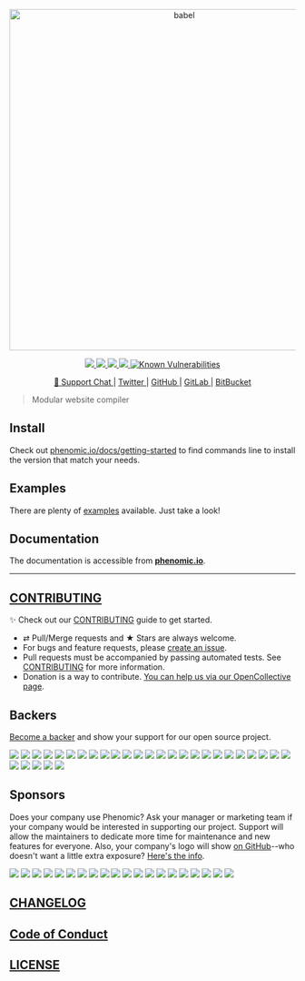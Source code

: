 <p align="center">
  <a href="https://phenomic.io">
    <img alt="babel" src="https://rawgit.com/phenomic/phenomic/master/logo/phenomic.svg" width="600">
  </a>
</p>

<p align="center">
<a title="Travis CI Build status" href="https://travis-ci.org/phenomic/phenomic">
  <img src="https://img.shields.io/travis/phenomic/phenomic/master.svg?label=unix%2Ftravis-ci%20build" />
</a>
<a title="circle Build status" href="https://circleci.com/gh/phenomic/phenomic">
  <img src="https://img.shields.io/circleci/project/github/phenomic/phenomic/master.svg?label=unix%2Fcircleci%20build" />
</a>
<a title="Windows Build status" href="https://ci.appveyor.com/project/MoOx/phenomic/branch/master">
  <img src="https://img.shields.io/appveyor/ci/MoOx/phenomic/master.svg?label=window%20build" />
</a>
<a title="Version" href="https://github.com/phenomic/phenomic/blob/master/CHANGELOG.md">
  <img src="https://img.shields.io/npm/v/@phenomic/core.svg" />
</a>
<a href="https://snyk.io/test/github/phenomic/phenomic">
  <img src="https://snyk.io/test/github/phenomic/phenomic/badge.svg" alt="Known Vulnerabilities" data-canonical-src="https://snyk.io/test/github/phenomic/phenomic" style="max-width:100%;">
</a>
</p>

<p align="center">
<a href="https://gitter.im/MoOx/phenomic">
  💬 Support Chat
</a>
|
<a href="https://twitter.com/Phenomic_app">
  Twitter
</a>
|
<a href="https://github.com/phenomic/phenomic">
  GitHub
</a>
|
<a href="https://gitlab.com/MoOx/phenomic">
  GitLab
</a>
|
<a href="https://bitbucket.org/MoOx/phenomic">
  BitBucket
</a>
</p>

> Modular website compiler

## Install

Check out
[phenomic.io/docs/getting-started](https://phenomic.io/docs/getting-started) to
find commands line to install the version that match your needs.

## Examples

There are plenty of
[examples](https://github.com/phenomic/phenomic/tree/master/examples) available.
Just take a look!

## Documentation

The documentation is accessible from **[phenomic.io](https://phenomic.io/)**.

---

## [CONTRIBUTING](https://github.com/phenomic/phenomic/blob/master/CONTRIBUTING.md)

✨ Check out our
[CONTRIBUTING](https://github.com/phenomic/phenomic/blob/master/CONTRIBUTING.md)
guide to get started.

* ⇄ Pull/Merge requests and ★ Stars are always welcome.
* For bugs and feature requests, please
  [create an issue](https://github.com/phenomic/phenomic/issues/new).
* Pull requests must be accompanied by passing automated tests. See
  [CONTRIBUTING](https://github.com/phenomic/phenomic/blob/master/CONTRIBUTING.md)
  for more information.
* Donation is a way to contribute.
  [You can help us via our OpenCollective page](https://opencollective.com/phenomic).

## Backers

[Become a backer](https://opencollective.com/phenomic#backer) and show your
support for our open source project.

<a href="https://opencollective.com/phenomic/backer/0/website" target="_blank"><img src="https://opencollective.com/phenomic/backer/0/avatar"></a>
<a href="https://opencollective.com/phenomic/backer/1/website" target="_blank"><img src="https://opencollective.com/phenomic/backer/1/avatar"></a>
<a href="https://opencollective.com/phenomic/backer/2/website" target="_blank"><img src="https://opencollective.com/phenomic/backer/2/avatar"></a>
<a href="https://opencollective.com/phenomic/backer/3/website" target="_blank"><img src="https://opencollective.com/phenomic/backer/3/avatar"></a>
<a href="https://opencollective.com/phenomic/backer/4/website" target="_blank"><img src="https://opencollective.com/phenomic/backer/4/avatar"></a>
<a href="https://opencollective.com/phenomic/backer/5/website" target="_blank"><img src="https://opencollective.com/phenomic/backer/5/avatar"></a>
<a href="https://opencollective.com/phenomic/backer/6/website" target="_blank"><img src="https://opencollective.com/phenomic/backer/6/avatar"></a>
<a href="https://opencollective.com/phenomic/backer/7/website" target="_blank"><img src="https://opencollective.com/phenomic/backer/7/avatar"></a>
<a href="https://opencollective.com/phenomic/backer/8/website" target="_blank"><img src="https://opencollective.com/phenomic/backer/8/avatar"></a>
<a href="https://opencollective.com/phenomic/backer/9/website" target="_blank"><img src="https://opencollective.com/phenomic/backer/9/avatar"></a>
<a href="https://opencollective.com/phenomic/backer/10/website" target="_blank"><img src="https://opencollective.com/phenomic/backer/10/avatar"></a>
<a href="https://opencollective.com/phenomic/backer/11/website" target="_blank"><img src="https://opencollective.com/phenomic/backer/11/avatar"></a>
<a href="https://opencollective.com/phenomic/backer/12/website" target="_blank"><img src="https://opencollective.com/phenomic/backer/12/avatar"></a>
<a href="https://opencollective.com/phenomic/backer/13/website" target="_blank"><img src="https://opencollective.com/phenomic/backer/13/avatar"></a>
<a href="https://opencollective.com/phenomic/backer/14/website" target="_blank"><img src="https://opencollective.com/phenomic/backer/14/avatar"></a>
<a href="https://opencollective.com/phenomic/backer/15/website" target="_blank"><img src="https://opencollective.com/phenomic/backer/15/avatar"></a>
<a href="https://opencollective.com/phenomic/backer/16/website" target="_blank"><img src="https://opencollective.com/phenomic/backer/16/avatar"></a>
<a href="https://opencollective.com/phenomic/backer/17/website" target="_blank"><img src="https://opencollective.com/phenomic/backer/17/avatar"></a>
<a href="https://opencollective.com/phenomic/backer/18/website" target="_blank"><img src="https://opencollective.com/phenomic/backer/18/avatar"></a>
<a href="https://opencollective.com/phenomic/backer/19/website" target="_blank"><img src="https://opencollective.com/phenomic/backer/19/avatar"></a>
<a href="https://opencollective.com/phenomic/backer/20/website" target="_blank"><img src="https://opencollective.com/phenomic/backer/20/avatar"></a>
<a href="https://opencollective.com/phenomic/backer/21/website" target="_blank"><img src="https://opencollective.com/phenomic/backer/21/avatar"></a>
<a href="https://opencollective.com/phenomic/backer/22/website" target="_blank"><img src="https://opencollective.com/phenomic/backer/22/avatar"></a>
<a href="https://opencollective.com/phenomic/backer/23/website" target="_blank"><img src="https://opencollective.com/phenomic/backer/23/avatar"></a>
<a href="https://opencollective.com/phenomic/backer/24/website" target="_blank"><img src="https://opencollective.com/phenomic/backer/24/avatar"></a>
<a href="https://opencollective.com/phenomic/backer/25/website" target="_blank"><img src="https://opencollective.com/phenomic/backer/25/avatar"></a>
<a href="https://opencollective.com/phenomic/backer/26/website" target="_blank"><img src="https://opencollective.com/phenomic/backer/26/avatar"></a>
<a href="https://opencollective.com/phenomic/backer/27/website" target="_blank"><img src="https://opencollective.com/phenomic/backer/27/avatar"></a>
<a href="https://opencollective.com/phenomic/backer/28/website" target="_blank"><img src="https://opencollective.com/phenomic/backer/28/avatar"></a>
<a href="https://opencollective.com/phenomic/backer/29/website" target="_blank"><img src="https://opencollective.com/phenomic/backer/29/avatar"></a>

## Sponsors

Does your company use Phenomic? Ask your manager or marketing team if your
company would be interested in supporting our project. Support will allow the
maintainers to dedicate more time for maintenance and new features for everyone.
Also, your company's logo will show
[on GitHub](https://github.com/phenomic/phenomic#readme)--who doesn't want a
little extra exposure?
[Here's the info](https://opencollective.com/phenomic#sponsor).

<a href="https://opencollective.com/phenomic/sponsor/0/website" target="_blank"><img src="https://opencollective.com/phenomic/sponsor/0/avatar"></a>
<a href="https://opencollective.com/phenomic/sponsor/1/website" target="_blank"><img src="https://opencollective.com/phenomic/sponsor/1/avatar"></a>
<a href="https://opencollective.com/phenomic/sponsor/2/website" target="_blank"><img src="https://opencollective.com/phenomic/sponsor/2/avatar"></a>
<a href="https://opencollective.com/phenomic/sponsor/3/website" target="_blank"><img src="https://opencollective.com/phenomic/sponsor/3/avatar"></a>
<a href="https://opencollective.com/phenomic/sponsor/4/website" target="_blank"><img src="https://opencollective.com/phenomic/sponsor/4/avatar"></a>
<a href="https://opencollective.com/phenomic/sponsor/5/website" target="_blank"><img src="https://opencollective.com/phenomic/sponsor/5/avatar"></a>
<a href="https://opencollective.com/phenomic/sponsor/6/website" target="_blank"><img src="https://opencollective.com/phenomic/sponsor/6/avatar"></a>
<a href="https://opencollective.com/phenomic/sponsor/7/website" target="_blank"><img src="https://opencollective.com/phenomic/sponsor/7/avatar"></a>
<a href="https://opencollective.com/phenomic/sponsor/8/website" target="_blank"><img src="https://opencollective.com/phenomic/sponsor/8/avatar"></a>
<a href="https://opencollective.com/phenomic/sponsor/9/website" target="_blank"><img src="https://opencollective.com/phenomic/sponsor/9/avatar"></a>
<a href="https://opencollective.com/phenomic/sponsor/10/website" target="_blank"><img src="https://opencollective.com/phenomic/sponsor/10/avatar"></a>
<a href="https://opencollective.com/phenomic/sponsor/11/website" target="_blank"><img src="https://opencollective.com/phenomic/sponsor/11/avatar"></a>
<a href="https://opencollective.com/phenomic/sponsor/12/website" target="_blank"><img src="https://opencollective.com/phenomic/sponsor/12/avatar"></a>
<a href="https://opencollective.com/phenomic/sponsor/13/website" target="_blank"><img src="https://opencollective.com/phenomic/sponsor/13/avatar"></a>
<a href="https://opencollective.com/phenomic/sponsor/14/website" target="_blank"><img src="https://opencollective.com/phenomic/sponsor/14/avatar"></a>
<a href="https://opencollective.com/phenomic/sponsor/15/website" target="_blank"><img src="https://opencollective.com/phenomic/sponsor/15/avatar"></a>
<a href="https://opencollective.com/phenomic/sponsor/16/website" target="_blank"><img src="https://opencollective.com/phenomic/sponsor/16/avatar"></a>
<a href="https://opencollective.com/phenomic/sponsor/17/website" target="_blank"><img src="https://opencollective.com/phenomic/sponsor/17/avatar"></a>
<a href="https://opencollective.com/phenomic/sponsor/18/website" target="_blank"><img src="https://opencollective.com/phenomic/sponsor/18/avatar"></a>
<a href="https://opencollective.com/phenomic/sponsor/19/website" target="_blank"><img src="https://opencollective.com/phenomic/sponsor/19/avatar"></a>

## [CHANGELOG](CHANGELOG.md)

## [Code of Conduct](CODE_OF_CONDUCT.md)

## [LICENSE](LICENSE)
